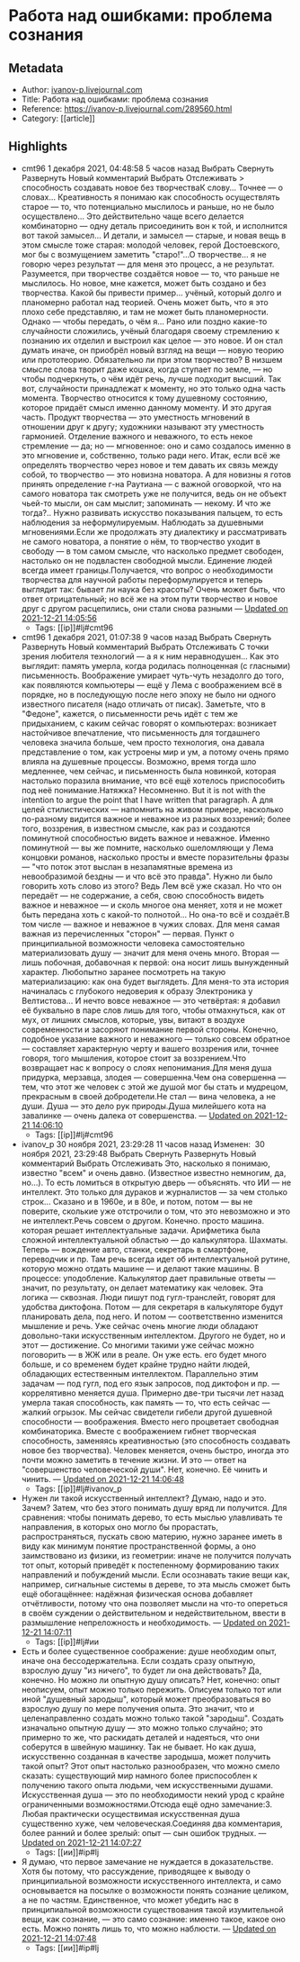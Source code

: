 # Работа над ошибками: проблема сознания

## Metadata
- Author: [ivanov-p.livejournal.com]()
- Title: Работа над ошибками: проблема сознания
- Reference: https://ivanov-p.livejournal.com/289560.html
- Category: [[article]]

## Highlights
- cmt96       1 декабря 2021, 04:48:58    5 часов назад                       Выбрать                   Свернуть                  Развернуть          Новый комментарий          Выбрать      Отслеживать           > способность создавать новое без творчестваК слову… Точнее — о словах… Креативность я понимаю как способность осуществлять старое — то, что потенциально мыслилось и раньше, но не было осуществлено… Это действительно чаще всего делается комбинаторно — одну деталь присоединить вон к той, и исполнится вот такой замысел… И детали, и замысел — старые, и новая вещь в этом смысле тоже старая: молодой человек, герой Достоевского, мог бы с возмущением заметить "старо́!"…О творчестве… я не говорю через результат — для меня это процесс, а не результат. Разумеется, при творчестве создаётся новое — то, что раньше не мыслилось. Но новое, мне кажется, может быть создано и без творчества. Какой бы привести пример… учёный, который долго и планомерно работал над теорией. Очень может быть, что я это плохо себе представляю, и там не может быть планомерности. Однако — чтобы передать, о чём я… Рано или поздно какие-то случайности сложились, учёный благодаря своему стремлению к познанию их отделил и выстроил как целое — это новое. И он стал думать иначе, он приобрёл новый взгляд на вещи — новую теорию или прототеорию. Обязательно ли при этом творчество? В низшем смысле слова творит даже кошка, когда ступает по земле, — но чтобы подчеркнуть, о чём идёт речь, лучше подходит высший. Так вот, случайности принадлежат к моменту, но это только одна часть момента. Творчество относится к тому душевному состоянию, которое придаёт смысл именно данному моменту. И это другая часть. Продукт творчества — это уместность мгновений в отношении друг к другу; художники называют эту уместность гармонией. Отделение важного и неважного, то есть некое стремление — да; но — мгновенное: оно и само создалось именно в это мгновение и, собственно, только ради него. Итак, если всё же определять творчество через новое и тем давать их связь между собой, то творчество — это новизна новатора. А для новизны я готов принять определение г-на Раутиана — с важной оговоркой, что на самого новатора так смотреть уже не получится, ведь он не объект чьей-то мысли, он сам мыслит; запоминать — некому. И что же тогда?.. Нужно развивать искусство показывания пальцем, то есть наблюдения за неформулируемым. Наблюдать за душевными мгновениями.Если же продолжать эту диалектику и рассматривать не самого новатора, а понятие о нём, то творчество уходит в свободу — в том самом смысле, что насколько предмет свободен, настолько он не подвластен свободной мысли. Единение людей всегда имеет границы.Получается, что вопрос о необходимости творчества для научной работы переформулируется и теперь выглядит так: бывает ли наука без красоты? Очень может быть, что ответ отрицательный; но всё же на этом пути творчество и новое друг с другом расцепились, они стали снова разными — [Updated on 2021-12-21 14:05:56](https://hyp.is/_3h0_lKDEeyOkxsz60TY1Q/ivanov-p.livejournal.com/289560.html)
   - Tags: [[ip]]#lj#cmt96
- cmt96       1 декабря 2021, 01:07:38    9 часов назад                       Выбрать                   Свернуть                  Развернуть          Новый комментарий          Выбрать      Отслеживать           С точки зрения любителя технологий — а я к ним неравнодушен… Как это выглядит: память умерла, когда родилась полноценная (с гласными) письменность. Воображение умирает чуть-чуть незадолго до того, как появляются компьютеры — ещё у Лема с воображением всё в порядке, но в последующую после него эпоху не было ни одного известного писателя (надо отличать от писак). Заметьте, что в "Федоне", кажется, о письменности речь идёт с тем же придыханием, с каким сейчас говорят о компьютерах: возникает настойчивое впечатление, что письменность для тогдашнего человека значила больше, чем просто технология, она давала представление о том, как устроены мир и ум, а потому очень прямо влияла на душевные процессы. Возможно, время тогда шло медленнее, чем сейчас, и письменность была новинкой, которая настолько поразила внимание, что всё ещё хотелось приспособить под неё понимание.Натяжка? Несомненно. But it is not with the intention to argue the point that I have written that paragraph. А для целей стилистических — напомнить на живом примере, насколько по-разному видится важное и неважное из разных воззрений; более того, воззрения, в известном смысле, как раз и создаются поминутной способностью видеть важное и неважное. Именно поминутной — вы же помните, насколько ошеломляющи у Лема концовки романов, насколько просты и вместе поразительны фразы — "что поток этот выслан в незапамятные времена из невообразимой бездны — и что всё это правда". Нужно ли было говорить хоть слово из этого? Ведь Лем всё уже сказал. Но что он передаёт — не содержание, а себя, свою способность видеть важное и неважное — и сколь многое она меняет, хотя и не может быть передана хоть с какой-то полнотой… Но она-то всё и создаёт.В том числе — важное и неважное в чужих словах. Для меня самая важная из перечисленных "сторон" — первая. Пункт о принципиальной возможности человека самостоятельно материализовать душу — значит для меня очень много. Вторая — лишь побочная, добавочная к первой: она носит лишь вынужденный характер. Любопытно заранее посмотреть на такую материализацию: как она будет выглядеть. Для меня-то эта история начиналась с глубокого недоверия к образу Электроника у Велтистова… И нечто вовсе неважное — это четвёртая: я добавил её буквально в паре слов лишь для того, чтобы отмахнуться, как от мух, от лишних смыслов, которые, увы, витают в воздухе современности и засоряют понимание первой стороны. Конечно, подобное указание важного и неважного — только совсем обратное — составляет характерную черту и вашего воззрения или, точнее говоря, того мышления, которое стоит за воззрением.Что возвращает нас к вопросу о слоях непонимания.Для меня душа придурка, мерзавца, злодея — совершенна.Чем она совершенна — тем, что этот же человек с этой же душой мог бы стать и мудрецом, прекрасным в своей добродетели.Не стал — вина человека, а не души. Душа — это дело рук природы.Душа милейшего кота на завалинке — очень далека от совершенства. — [Updated on 2021-12-21 14:06:10](https://hyp.is/uBMXeFKCEey5i6PAwVDkgA/ivanov-p.livejournal.com/289560.html)
   - Tags: [[ip]]#lj#cmt96
- ivanov_p       30 ноября 2021, 23:29:28    11 часов назад   Изменен:  30 ноября 2021, 23:29:48                      Выбрать                   Свернуть                  Развернуть          Новый комментарий          Выбрать      Отслеживать           Это, насколько я понимаю, известно "всем" и очень давно. (Известное известно немногим, да, но...). То есть ломиться в открытую дверь — объяснять. что ИИ — не интеллект. Это только для дураков и журналистов — за чем столько строк... Сказано и в 1960е, и в 80е, и потом, потом — вы не поверите, сколькие уже отстрочили о том, что это невозможно и это не интеллект.Речь совсем о другом. Конечно. просто машина. которая решает интеллектуальные задачи. Арифметика была сложной интеллектуальной областью — до калькулятора. Шахматы. Теперь — вождение авто, станки, секретарь в смартфоне, переводчик и пр. Там речь всегда идет об интеллектуальной рутине, которую можно отдать машине — и делают такие машины. В процессе: уподобление. Калькулятор дает правильные ответы — значит, по результату, он делает математику как человек. Эта логика — сквозная. Люди пишут под гугл-транслейт, говорят для удобства диктофона. Потом — для секретаря в калькуляторе будут планировать дела, под него. И потом — соответственно изменится мышление и речь. Уже сейчас очень многие люди обладают довольно-таки искусственным  интеллектом. Другого не будет, но и этот — достижение. Со многими такими уже сейчас можно поговорить — в ЖЖ или в реале. Он уже есть. его будет много больше, и со временем будет крайне трудно найти людей, обладающих естественным интеллектом. Параллельно этим задачам — под гугл, под его язык запросов, под диктофон и пр. — коррелятивно меняется душа. Примерно две-три тысячи лет назад умерла такая способность, как память — то, что есть сейчас — жалкий огрызок. Мы сейчас свидетели гибели другой душевной способности — воображения. Вместо него процветает свободная комбинаторика. Вместе с воображением гибнет творческая способность, заменяясь креативностью (это способность создавать новое без творчества). Человек меняется, очень быстро, иногда это почти можно заметить в течение жизни. И это — ответ на "совершенство человеческой души". Нет, конечно. Её чинить и чинить. — [Updated on 2021-12-21 14:06:48](https://hyp.is/YbFmEFKBEeycsudflcBeMg/ivanov-p.livejournal.com/289560.html)
   - Tags: [[ip]]#lj#ivanov_p
- Нужен ли такой искусственный интеллект? Думаю, надо и это. Зачем? Затем, что без этого понимать душу вряд ли получится. Для сравнения: чтобы понимать дерево, то есть мыслью улавливать те направления, в которых оно могло бы прорастать, распространяться, пускать свою материю, нужно заранее иметь в виду как минимум понятие пространственной формы, а оно заимствовано из физики, из геометрии: иначе не получится получать тот опыт, который приведёт к постепенному формированию таких направлений и побуждений мысли. Если осознавать такие вещи как, например, сигнальные системы в дереве, то эта мысль сможет быть ещё обогащённее: надёжная физическая основа добавляет отчётливости, потому что она позволяет мысли на что-то опереться в своём суждении о действительном и недействительном, ввести в размышление непреложность и необходимость. — [Updated on 2021-12-21 14:07:11](https://hyp.is/xzDr8lJ_EeynfF8GW5Wl4Q/ivanov-p.livejournal.com/289560.html)
   - Tags: [[ip]]#lj#ии
- Есть и более существенное соображение: душе необходим опыт, иначе она бессодержательна. Если создать сразу опытную, взрослую душу "из ничего", то будет ли она действовать? Да, конечно. Но можно ли опытную душу описать? Нет, конечно: опыт неописуем, опыт можно только пережить. Описуем только тот или иной "душевный зародыш", который может преобразоваться во взрослую душу по мере получения опыта. Это значит, что и целенаправленно создать можно только такой "зародыш". Создать изначально опытную душу — это можно только случайно; это примерно то же, что раскидать деталей и надеяться, что они соберутся в швейную машинку. Так не бывает. Но как душа, искусственно созданная в качестве зародыша, может получить такой опыт? Этот опыт настолько разнообразен, что можно смело сказать: существующий мир намного более приспособлен к получению такого опыта людьми, чем искусственными душами. Искусственная душа — это по необходимости некий урод с крайне ограниченными возможностями.Отсюда ещё одно замечание:3. Любая практически осуществимая искусственная душа существенно хуже, чем человеческая.Соединяя два комментария, более ранний и более зрелый: опыт — сын ошибок трудных. — [Updated on 2021-12-21 14:07:27](https://hyp.is/EctWMlJ9EeyUT6-QoPubOg/ivanov-p.livejournal.com/289560.html)
   - Tags: [[ии]]#ip#lj
- Я думаю, что первое замечание не нуждается в доказательстве. Хотя бы потому, что рассуждение, приводящее к выводу о принципиальной возможности искусственного интеллекта, и само основывается на посылке о возможности понять сознание целиком, а не по частям. Единственное, что может убедить нас в принципиальной возможности существования такой изумительной вещи, как сознание, — это само сознание: именно такое, какое оно есть. Можно понять лишь то, что можно наблюсти. — [Updated on 2021-12-21 14:07:48](https://hyp.is/m7rzMFJ8EeycpOeYpD3BxA/ivanov-p.livejournal.com/289560.html)
   - Tags: [[ии]]#ip#lj
